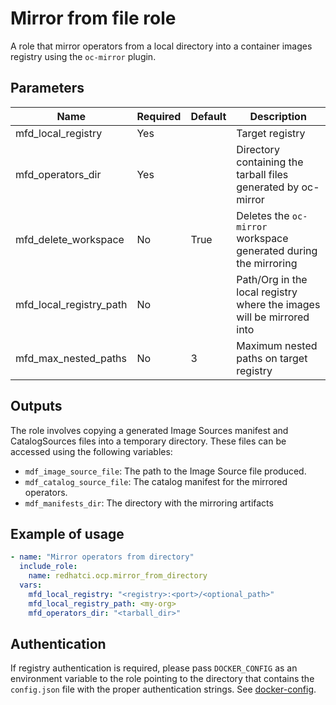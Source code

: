 # Mirror from file role

A role that mirror operators from a local directory into a container images registry using the `oc-mirror` plugin.

## Parameters

Name                   | Required | Default                                       | Description
---------------------- | -------- | --------------------------------------------- | ------------
mfd_local_registry     | Yes      |                                               | Target registry
mfd_operators_dir      | Yes      |                                               | Directory containing the tarball files generated by oc-mirror
mfd_delete_workspace   | No       | True                                          | Deletes the `oc-mirror` workspace generated during the mirroring
mfd_local_registry_path| No       |                                               | Path/Org in the local registry where the images will be mirrored into
mfd_max_nested_paths   | No       | 3                                             | Maximum nested paths on target registry

## Outputs

The role involves copying a generated Image Sources manifest and CatalogSources files into a temporary directory. These files can be accessed using the following variables:

- `mdf_image_source_file`: The path to the Image Source file produced.
- `mdf_catalog_source_file`: The catalog manifest for the mirrored operators.
- `mdf_manifests_dir`: The directory with the mirroring artifacts

## Example of usage

```yaml
- name: "Mirror operators from directory"
  include_role:
    name: redhatci.ocp.mirror_from_directory
  vars:
    mfd_local_registry: "<registry>:<port>/<optional_path>"
    mfd_local_registry_path: <my-org>
    mfd_operators_dir: "<tarball_dir>"
```

## Authentication

If registry authentication is required, please pass `DOCKER_CONFIG` as an environment variable to the role pointing to the directory that contains the `config.json` file with the proper authentication strings. See [docker-config](https://www.systutorials.com/docs/linux/man/5-docker-config-json/).
